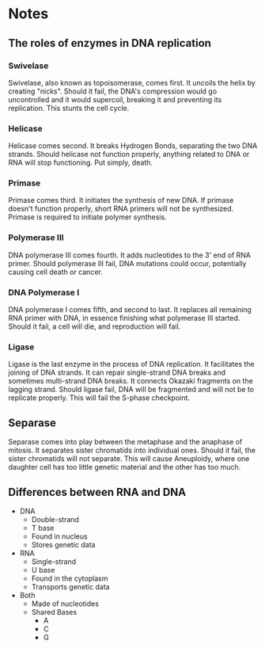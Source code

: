 # Notes

## The roles of enzymes in DNA replication

### Swivelase

Swivelase, also known as topoisomerase, comes first. It uncoils the helix by creating "nicks". Should it fail, the DNA's compression would go uncontrolled and it would supercoil, breaking it and preventing its replication. This stunts the cell cycle.

### Helicase

Helicase comes second. It breaks Hydrogen Bonds, separating the two DNA strands. Should helicase not function properly, anything related to DNA or RNA will stop functioning. Put simply, death.

### Primase

Primase comes third. It initiates the synthesis of new DNA. If primase doesn't function properly, short RNA primers will not be synthesized. Primase is required to initiate polymer synthesis.

### Polymerase III

DNA polymerase III comes fourth. It adds nucleotides to the 3' end of RNA primer. Should polymerase III fail, DNA mutations could occur, potentially causing cell death or cancer.

### DNA Polymerase I

DNA polymerase I comes fifth, and second to last. It replaces all remaining RNA primer with DNA, in essence finishing what polymerase III started. Should it fail, a cell will die, and reproduction will fail.

### Ligase

Ligase is the last enzyme in the process of DNA replication. It facilitates the joining of DNA strands. It can repair single-strand DNA breaks and sometimes multi-strand DNA breaks. It connects Okazaki fragments on the lagging strand. Should ligase fail, DNA will be fragmented and will not be to replicate properly. This will fail the S-phase checkpoint.

## Separase

Separase comes into play between the metaphase and the anaphase of mitosis. It separates sister chromatids into individual ones. Should it fail, the sister chromatids will not separate. This will cause Aneuploidy, where one daughter cell has too little genetic material and the other has too much.

## Differences between RNA and DNA

- DNA
    - Double-strand
    - T base
    - Found in nucleus
    - Stores genetic data
- RNA
    - Single-strand
    - U base
    - Found in the cytoplasm
    - Transports genetic data
- Both
    - Made of nucleotides
    - Shared Bases
        - A
        - C
        - G
